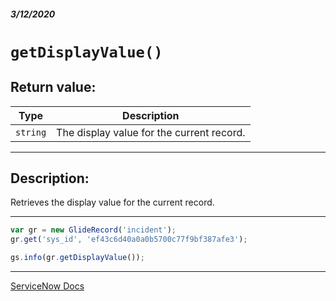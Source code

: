 ##### 3/12/2020
# `getDisplayValue()`
## Return value:
| Type | Description |
|---|---|
| `string` | The display value for the current record. |

---

## Description:
Retrieves the display value for the current record.

---

```js
var gr = new GlideRecord('incident');
gr.get('sys_id', 'ef43c6d40a0a0b5700c77f9bf387afe3');

gs.info(gr.getDisplayValue());
```

---

[ServiceNow Docs](https://developer.servicenow.com/dev.do#!/reference/api/newyork/server/r_ScopedGlideRecordGetDisplayValue)
